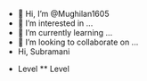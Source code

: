 - 👋 Hi, I’m @Mughilan1605
- 👀 I’m interested in ...
- 🌱 I’m currently learning ...
- 💞️ I’m looking to collaborate on ...
- Hi, Subramani
* Level
**  Level
<!---
***
# Hello
Mughilan1605/Mughilan1605 is a ✨ special ✨ repository because its `README.md` (this file) appears on your GitHub profile.
You can click the Preview link to take a look at your changes.
***
--->
